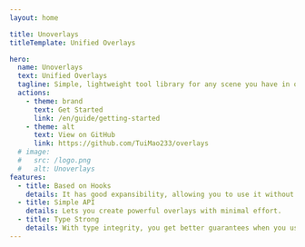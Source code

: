 ```yaml
---
layout: home

title: Unoverlays
titleTemplate: Unified Overlays

hero:
  name: Unoverlays
  text: Unified Overlays
  tagline: Simple, lightweight tool library for any scene you have in overlay.
  actions:
    - theme: brand
      text: Get Started
      link: /en/guide/getting-started
    - theme: alt
      text: View on GitHub
      link: https://github.com/TuiMao233/overlays
  # image:
  #   src: /logo.png
  #   alt: Unoverlays
features:
  - title: Based on Hooks
    details: It has good expansibility, allowing you to use it without any constraints.
  - title: Simple API
    details: Lets you create powerful overlays with minimal effort.
  - title: Type Strong
    details: With type integrity, you get better guarantees when you use it, it's up to you.
---
```

